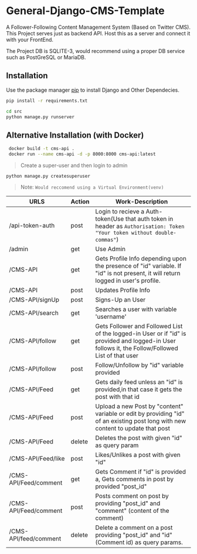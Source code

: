 # General-Django-CMS-Template

A Follower-Following Content Management System (Based on Twitter CMS).
This Project serves just as backend API. Host this as a server and connect it with your FrontEnd.

The Project DB is SQLITE-3, would recommend using a proper DB service such as PostGreSQL or MariaDB.

## Installation

Use the package manager [pip](https://pip.pypa.io/en/stable/) to install Django and Other Dependecies.

```bash
pip install -r requirements.txt
```

```bash
cd src
python manage.py runserver
```

## Alternative Installation (with Docker)

```bash
 docker build -t cms-api .
 docker run --name cms-api -d -p 8000:8000 cms-api:latest
```

> Create a super-user and then login to admin
```
python manage.py createsuperuser 
```

> Note: `Would reccomend using a Virtual Environment(venv)`

| URLS | Action | Work-Description |
| ------ | ------ | ------ |
| /api-token-auth | post | Login to recieve a Auth-token(Use that auth token in header as `Authorisation: Token "Your token without double-commas"`)
| /admin | get | Use Admin
| /CMS-API | get | Gets Profile Info depending upon the presence of "id" variable. If "id" is not present, it will return logged in user's profile.
| /CMS-API | post |  Updates Profile Info
| /CMS-API/signUp | post | Signs-Up an User
| /CMS-API/search | get | Searches a user with variable 'username'
| /CMS-API/follow | get | Gets Follower and Followed List of the logged-in User or if "id" is provided and logged-in User follows it, the Follow/Followed List of that user
| /CMS-API/follow | post | Follow/Unfollow by "id" variable provided 
| /CMS-API/Feed | get | Gets daily feed unless an "id" is provided,in that case it gets the post with that id
| /CMS-API/Feed | post | Upload a new Post by "content" variable or edit by providing "id" of an existing post long with new content to update that post
| /CMS-API/Feed | delete | Deletes the post with given "id" as query param
| /CMS-API/Feed/like | post | Likes/Unlikes a post with given "id"
| /CMS-API/Feed/comment | get | Gets Comment if "id" is provided a, Gets comments in post by provided "post_id" 
| /CMS-API/Feed/comment | post | Posts comment on post by providing "post_id" and "comment" (content of the comment)
| /CMS-API/feed/comment | delete | Delete a comment on a post providing "post_id" and "id" (Comment id) as query params.
